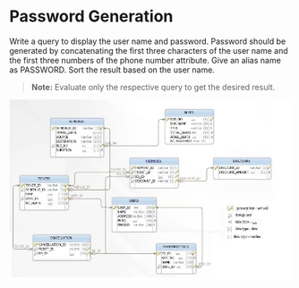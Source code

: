 # Password Generation

Write a query to display the user name and password. Password should be generated by concatenating the first three characters of the user name and the first three numbers of the phone number attribute. Give an alias name as PASSWORD. Sort the result based on the user name.

> **Note:** 
>Evaluate only the respective query to get the desired result.

![database diagram](../../../database_4.jpg)
